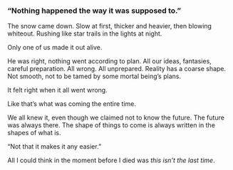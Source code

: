 ### “Nothing happened the way it was supposed to.” 

The snow came down. Slow at first, thicker and heavier, then blowing whiteout. Rushing like star trails in the lights at night.

Only one of us made it out alive. 

He was right, nothing went according to plan. All our ideas, fantasies, careful preparation. All wrong. All unprepared. Reality has a coarse shape. Not smooth, not to be tamed by some mortal being’s plans.

It felt right when it all went wrong.

Like that’s what was coming the entire time.

We all knew it, even though we claimed not to know the future. The future was always there. The shape of things to come is always written in the shapes of what is. 

“Not that it makes it any easier.”

All I could think in the moment before I died was _this isn’t the last time_.